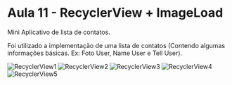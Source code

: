 # Aula 11 - RecyclerView + ImageLoad

Mini Aplicativo de lista de contatos.

Foi utilizado a implementação de uma lista de contatos (Contendo algumas informações básicas. Ex: Foto User, Name User e Tell User).

![RecyclerView1](https://user-images.githubusercontent.com/93688006/220199444-dbb74610-9e94-451a-b302-bbc7c9cb3953.png)
![RecyclerView2](https://user-images.githubusercontent.com/93688006/220199460-6cf214dc-450e-4aa0-833d-dadc05c711b9.png)
![RecyclerView3](https://user-images.githubusercontent.com/93688006/220199474-f74ad393-e4cf-4ab8-83b5-9972c5a1a64c.png)
![RecyclerView4](https://user-images.githubusercontent.com/93688006/220199481-a5fcf5d6-c902-47a5-a0d8-0f5193f94505.png)
![RecyclerView5](https://user-images.githubusercontent.com/93688006/220199502-b3abf535-b8fc-464f-b4f1-b4a7b2e18b74.png)

